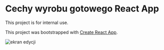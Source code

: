 # Cechy wyrobu gotowego React App
This project is for internal use.

This project was bootstrapped with [Create React App](https://github.com/facebook/create-react-app). 

![ekran edycji](doc/cechy_wyrobu_gotowego_scr.png?raw=true "ekran raportowania")
